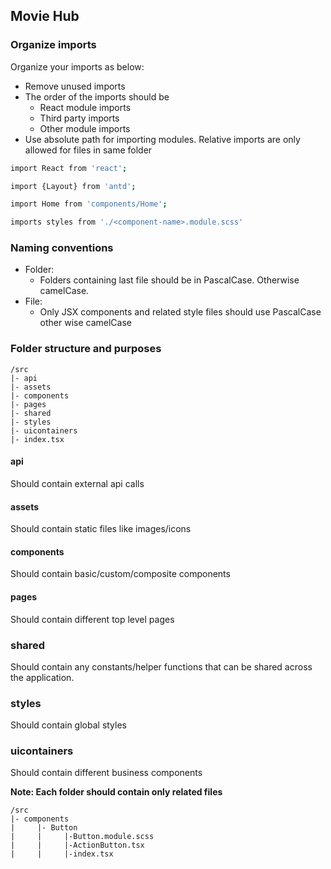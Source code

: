 ## Movie Hub

### Organize imports
Organize your imports as below:
- Remove unused imports
- The order of the imports should be
  - React module imports
  - Third party imports
  - Other module imports
- Use absolute path for importing modules. Relative imports are only allowed for files in same folder
```bash
import React from 'react';

import {Layout} from 'antd';

import Home from 'components/Home';

imports styles from './<component-name>.module.scss'
```

### Naming conventions
- Folder:
  - Folders containing last file should be in PascalCase. Otherwise camelCase.
- File:
  - Only JSX components and related style files should use PascalCase other wise camelCase

### Folder structure and purposes
```
/src
|- api
|- assets
|- components
|- pages
|- shared
|- styles
|- uicontainers
|- index.tsx
```
#### api
Should contain external api calls

#### assets
Should contain static files like images/icons

#### components
Should contain basic/custom/composite components

#### pages
Should contain different top level pages

### shared
Should contain any constants/helper functions that can be shared across the application.

### styles
Should contain global styles

### uicontainers
Should contain different business components

**Note: Each folder should contain only related files**
```
/src
|- components
|     |- Button
|     |     |-Button.module.scss
|     |     |-ActionButton.tsx
|     |     |-index.tsx
```